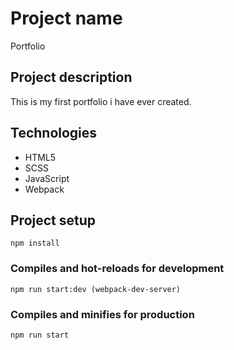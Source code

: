 # Project name
Portfolio 

## Project description
This is my first portfolio i have ever created.

## Technologies

* HTML5
* SCSS
* JavaScript
* Webpack

## Project setup
```
npm install
```

### Compiles and hot-reloads for development
```
npm run start:dev (webpack-dev-server)
```

### Compiles and minifies for production
```
npm run start
```
